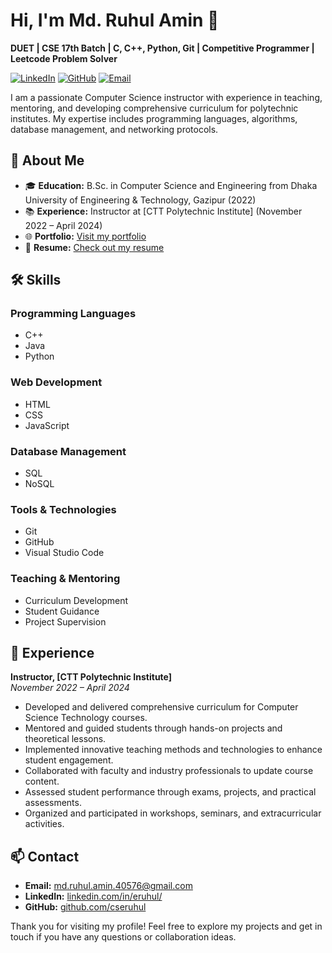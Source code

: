 # Hi, I'm Md. Ruhul Amin 👋

**DUET | CSE 17th Batch | C, C++, Python, Git | Competitive Programmer | Leetcode Problem Solver**

[![LinkedIn](https://img.shields.io/badge/LinkedIn-blue?style=flat&logo=linkedin&labelColor=blue)](https://www.linkedin.com/in/eruhul/)
[![GitHub](https://img.shields.io/badge/GitHub-black?style=flat&logo=github)](https://github.com/cseruhul)
[![Email](https://img.shields.io/badge/Email-red?style=flat&logo=gmail&labelColor=red)](mailto:md.ruhul.amin.40576@gmail.com)

I am a passionate Computer Science instructor with experience in teaching, mentoring, and developing comprehensive curriculum for polytechnic institutes. My expertise includes programming languages, algorithms, database management, and networking protocols.

## 🚀 About Me

- 🎓 **Education:** B.Sc. in Computer Science and Engineering from Dhaka University of Engineering & Technology, Gazipur (2022)
- 📚 **Experience:** Instructor at [CTT Polytechnic Institute] (November 2022 – April 2024)
- 🌐 **Portfolio:** [Visit my portfolio](https://cseruhul.github.io/)
- 📄 **Resume:** [Check out my resume](https://cseruhul.github.io/)

## 🛠 Skills

### Programming Languages
- C++
- Java
- Python

### Web Development
- HTML
- CSS
- JavaScript

### Database Management
- SQL
- NoSQL

### Tools & Technologies
- Git
- GitHub
- Visual Studio Code

### Teaching & Mentoring
- Curriculum Development
- Student Guidance
- Project Supervision

## 💼 Experience

**Instructor, [CTT Polytechnic Institute]**  
*November 2022 – April 2024*
- Developed and delivered comprehensive curriculum for Computer Science Technology courses.
- Mentored and guided students through hands-on projects and theoretical lessons.
- Implemented innovative teaching methods and technologies to enhance student engagement.
- Collaborated with faculty and industry professionals to update course content.
- Assessed student performance through exams, projects, and practical assessments.
- Organized and participated in workshops, seminars, and extracurricular activities.

## 📫 Contact

- **Email:** [md.ruhul.amin.40576@gmail.com](mailto:md.ruhul.amin.40576@gmail.com)
- **LinkedIn:** [linkedin.com/in/eruhul/](https://www.linkedin.com/in/eruhul/)
- **GitHub:** [github.com/cseruhul](https://github.com/cseruhul)

Thank you for visiting my profile! Feel free to explore my projects and get in touch if you have any questions or collaboration ideas.
